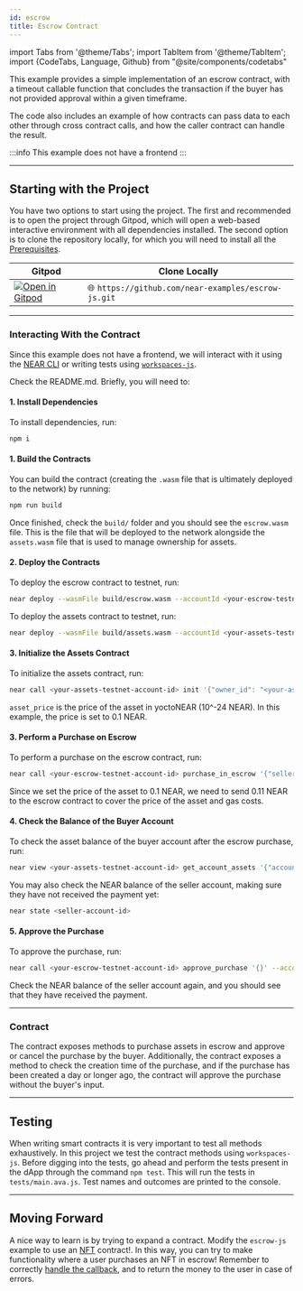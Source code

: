 ```yaml
---
id: escrow
title: Escrow Contract
---
```

import Tabs from '@theme/Tabs';
import TabItem from '@theme/TabItem';
import {CodeTabs, Language, Github} from "@site/components/codetabs"

This example provides a simple implementation of an escrow contract, with a timeout callable function that concludes the transaction if the buyer has not provided approval within a given timeframe. 

The code also includes an example of how contracts can pass data to each other through cross contract calls, and how the caller contract can handle the result.

:::info
This example does not have a frontend
:::

---

## Starting with the Project
You have two options to start using the project. The first and recommended is to open the project through Gitpod, which will open a web-based interactive environment with all dependencies installed. The second option is to clone the repository locally, for which you will need to install all the [Prerequisites](../../2.develop/prerequisites.md).


<Tabs className="language-tabs" groupId="code-tabs">
  <TabItem value="🌐 JavaScript"> 

  | Gitpod                                                                                                                                                                                           | Clone Locally                                                                 |
  | ------------------------------------------------------------------------------------------------------------------------------------------------------------------------------------------------ | ----------------------------------------------------------------------------- |
  | <a href="https://gitpod.io/#https://github.com/near-examples/escrow-js"><img src="https://gitpod.io/button/open-in-gitpod.svg" alt="Open in Gitpod" /></a> | 🌐 `https://github.com/near-examples/escrow-js.git` |

  </TabItem>
</Tabs>


---

### Interacting With the Contract
Since this example does not have a frontend, we will interact with it using the [NEAR CLI](../../4.tools/cli.md) or writing tests using [`workspaces-js`](../../2.develop/testing/integration.md).

Check the README.md. Briefly, you will need to:

#### 1. Install Dependencies
To install dependencies, run:

```bash
npm i
```

#### 1. Build the Contracts
You can build the contract (creating the `.wasm` file that is ultimately deployed to the network) by running:

```bash
npm run build
```

Once finished, check the `build/` folder and you should see the `escrow.wasm` file. This is the file that will be deployed to the network alongside the `assets.wasm` file that is used to manage ownership for assets. 

#### 2. Deploy the Contracts

To deploy the escrow contract to testnet, run:

```bash
near deploy --wasmFile build/escrow.wasm --accountId <your-escrow-testnet-account-id>
```

To deploy the assets contract to testnet, run:

```bash
near deploy --wasmFile build/assets.wasm --accountId <your-assets-testnet-account-id>
```

#### 3. Initialize the Assets Contract

To initialize the assets contract, run:

```bash
near call <your-assets-testnet-account-id> init '{"owner_id": "<your-asset-owner-account-id>", "total_supply": "1000", "escrow_contract_id": "<your-escrow-testnet-account-id>", "asset_price": "100000000000000000000000"}' --accountId <your-assets-testnet-account-id>
```

`asset_price` is the price of the asset in yoctoNEAR (10^-24 NEAR). In this example, the price is set to 0.1 NEAR.
 
#### 3. Perform a Purchase on Escrow

To perform a purchase on the escrow contract, run:

```bash
near call <your-escrow-testnet-account-id> purchase_in_escrow '{"seller_account_id": "<your-asset-owner-account-id>", "asset_contract_id ": "<your-assets-testnet-account-id>"}' --accountId <your-account-id> --amount 0.11
```

Since we set the price of the asset to 0.1 NEAR, we need to send 0.11 NEAR to the escrow contract to cover the price of the asset and gas costs.

#### 4. Check the Balance of the Buyer Account

To check the asset balance of the buyer account after the escrow purchase, run:

```bash
near view <your-assets-testnet-account-id> get_account_assets '{"account_id": "<your-account-id>"}'
```

You may also check the NEAR balance of the seller account, making sure they have not received the payment yet:

```bash
near state <seller-account-id>
```

#### 5. Approve the Purchase

To approve the purchase, run:

```bash
near call <your-escrow-testnet-account-id> approve_purchase '{}' --accountId <your-account-id>
```

Check the NEAR balance of the seller account again, and you should see that they have received the payment.

---

### Contract

The contract exposes methods to purchase assets in escrow and approve or cancel the purchase by the buyer. Additionally, the contract exposes a method to check the creation time of the purchase, and if the purchase has been created a day or longer ago, the contract will approve the purchase without the buyer's input. 

<CodeTabs>
<Language value="🌐 JavaScript" language="js">
    <Github fname="contract.ts" 
            url="https://github.com/near-examples/escrow-js/blob/master/contracts/escrow.js"
            start="41" end="119" />
  </Language>
</CodeTabs>

---

## Testing

When writing smart contracts it is very important to test all methods exhaustively. In this
project we test the contract methods using `workspaces-js`. Before digging into the tests,
go ahead and perform the tests present in the dApp through the command `npm test`. This will run the tests in `tests/main.ava.js`. Test names and outcomes are printed to the console.

<CodeTabs>
  <Language value="🌐 JavaScript" language="js">
    <Github fname="main.ava.js"
            url="https://github.com/near-examples/escrow-js/blob/master/tests/main.ava.js"
            start="4" end="78" />
  </Language>
</CodeTabs>

---

## Moving Forward

A nice way to learn is by trying to expand a contract. Modify the `escrow-js` example to use an [NFT](../nfts/0-intro.md)
contract!. In this way, you can try to make functionality where a user purchases an NFT in escrow! Remember to correctly [handle the callback](../../2.develop/contracts/crosscontract.md#callback-method),
and to return the money to the user in case of errors.
